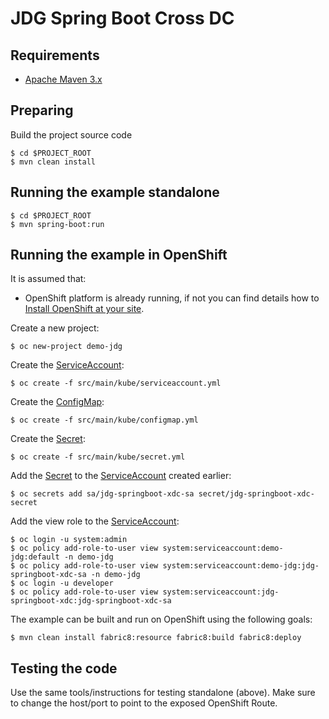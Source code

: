 # JDG Spring Boot Cross DC

## Requirements

- [Apache Maven 3.x](http://maven.apache.org)

## Preparing

Build the project source code

```
$ cd $PROJECT_ROOT
$ mvn clean install
```

## Running the example standalone

```
$ cd $PROJECT_ROOT
$ mvn spring-boot:run
```

## Running the example in OpenShift

It is assumed that:

- OpenShift platform is already running, if not you can find details how to [Install OpenShift at your site](https://docs.openshift.com/container-platform/3.9/install_config/index.html).

Create a new project:

```
$ oc new-project demo-jdg
```

Create the [ServiceAccount](https://kubernetes.io/docs/tasks/configure-pod-container/configure-service-account/):

```
$ oc create -f src/main/kube/serviceaccount.yml
```

Create the [ConfigMap](https://kubernetes.io/docs/user-guide/configmap/):

```
$ oc create -f src/main/kube/configmap.yml
```

Create the [Secret](https://kubernetes.io/docs/concepts/configuration/secret/):

```
$ oc create -f src/main/kube/secret.yml
```

Add the [Secret](https://kubernetes.io/docs/concepts/configuration/secret/) to the [ServiceAccount](https://kubernetes.io/docs/tasks/configure-pod-container/configure-service-account/) created earlier:

```
$ oc secrets add sa/jdg-springboot-xdc-sa secret/jdg-springboot-xdc-secret
```

Add the view role to the [ServiceAccount](https://kubernetes.io/docs/tasks/configure-pod-container/configure-service-account/):

```
$ oc login -u system:admin
$ oc policy add-role-to-user view system:serviceaccount:demo-jdg:default -n demo-jdg
$ oc policy add-role-to-user view system:serviceaccount:demo-jdg:jdg-springboot-xdc-sa -n demo-jdg
$ oc login -u developer
$ oc policy add-role-to-user view system:serviceaccount:jdg-springboot-xdc:jdg-springboot-xdc-sa
```

The example can be built and run on OpenShift using the following goals:

```
$ mvn clean install fabric8:resource fabric8:build fabric8:deploy
```

## Testing the code

Use the same tools/instructions for testing standalone (above). Make sure to change the host/port to point to the exposed OpenShift Route.
